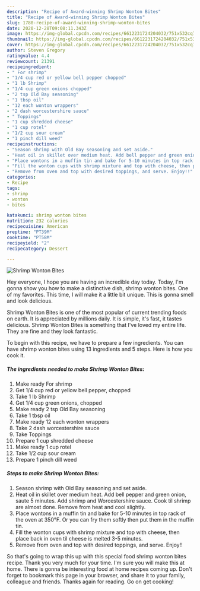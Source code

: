 ```yaml
---
description: "Recipe of Award-winning Shrimp Wonton Bites"
title: "Recipe of Award-winning Shrimp Wonton Bites"
slug: 1780-recipe-of-award-winning-shrimp-wonton-bites
date: 2020-12-28T09:08:11.343Z
image: https://img-global.cpcdn.com/recipes/6612231724204032/751x532cq70/shrimp-wonton-bites-recipe-main-photo.jpg
thumbnail: https://img-global.cpcdn.com/recipes/6612231724204032/751x532cq70/shrimp-wonton-bites-recipe-main-photo.jpg
cover: https://img-global.cpcdn.com/recipes/6612231724204032/751x532cq70/shrimp-wonton-bites-recipe-main-photo.jpg
author: Steven Gregory
ratingvalue: 4.4
reviewcount: 21391
recipeingredient:
- " For shrimp"
- "1/4 cup red or yellow bell pepper chopped"
- "1 lb Shrimp"
- "1/4 cup green onions chopped"
- "2 tsp Old Bay seasoning"
- "1 tbsp oil"
- "12 each wonton wrappers"
- "2 dash worcestershire sauce"
- " Toppings"
- "1 cup shredded cheese"
- "1 cup rotel"
- "1/2 cup sour cream"
- "1 pinch dill weed"
recipeinstructions:
- "Season shrimp with Old Bay seasoning and set aside."
- "Heat oil in skillet over medium heat. Add bell pepper and green onion, saute 5 minutes. Add shrimp and Worcestershire sauce. Cook til shrimp are almost done. Remove from heat and cool slightly."
- "Place wontons in a muffin tin and bake for 5-10 minutes in top rack of the oven at 350°F. Or you can fry them softly then put them in the muffin tin."
- "Fill the wonton cups with shrimp mixture and top with cheese, then place back in oven til cheese is melted 3-5 minutes."
- "Remove from oven and top with desired toppings, and serve. Enjoy!!"
categories:
- Recipe
tags:
- shrimp
- wonton
- bites

katakunci: shrimp wonton bites 
nutrition: 232 calories
recipecuisine: American
preptime: "PT39M"
cooktime: "PT58M"
recipeyield: "2"
recipecategory: Dessert

---
```



![Shrimp Wonton Bites](https://img-global.cpcdn.com/recipes/6612231724204032/751x532cq70/shrimp-wonton-bites-recipe-main-photo.jpg)

Hey everyone, I hope you are having an incredible day today. Today, I'm gonna show you how to make a distinctive dish, shrimp wonton bites. One of my favorites. This time, I will make it a little bit unique. This is gonna smell and look delicious.



Shrimp Wonton Bites is one of the most popular of current trending foods on earth. It is appreciated by millions daily. It is simple, it's fast, it tastes delicious. Shrimp Wonton Bites is something that I've loved my entire life. They are fine and they look fantastic.


To begin with this recipe, we have to prepare a few ingredients. You can have shrimp wonton bites using 13 ingredients and 5 steps. Here is how you cook it.

<!--inarticleads1-->

##### The ingredients needed to make Shrimp Wonton Bites:

1. Make ready  For shrimp
1. Get 1/4 cup red or yellow bell pepper, chopped
1. Take 1 lb Shrimp
1. Get 1/4 cup green onions, chopped
1. Make ready 2 tsp Old Bay seasoning
1. Take 1 tbsp oil
1. Make ready 12 each wonton wrappers
1. Take 2 dash worcestershire sauce
1. Take  Toppings
1. Prepare 1 cup shredded cheese
1. Make ready 1 cup rotel
1. Take 1/2 cup sour cream
1. Prepare 1 pinch dill weed




<!--inarticleads2-->

##### Steps to make Shrimp Wonton Bites:

1. Season shrimp with Old Bay seasoning and set aside.
1. Heat oil in skillet over medium heat. Add bell pepper and green onion, saute 5 minutes. Add shrimp and Worcestershire sauce. Cook til shrimp are almost done. Remove from heat and cool slightly.
1. Place wontons in a muffin tin and bake for 5-10 minutes in top rack of the oven at 350°F. Or you can fry them softly then put them in the muffin tin.
1. Fill the wonton cups with shrimp mixture and top with cheese, then place back in oven til cheese is melted 3-5 minutes.
1. Remove from oven and top with desired toppings, and serve. Enjoy!!




So that's going to wrap this up with this special food shrimp wonton bites recipe. Thank you very much for your time. I'm sure you will make this at home. There is gonna be interesting food at home recipes coming up. Don't forget to bookmark this page in your browser, and share it to your family, colleague and friends. Thanks again for reading. Go on get cooking!
